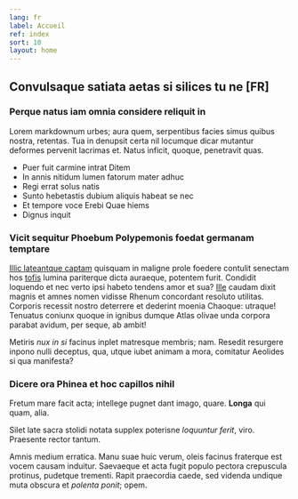 ```yaml
---
lang: fr
label: Accueil
ref: index
sort: 10
layout: home
---
```


## Convulsaque satiata aetas si silices tu ne [FR]

### Perque natus iam omnia considere reliquit in

Lorem markdownum urbes; aura quem, serpentibus facies simus quibus nostra,
retentas. Tua in denupsit certa nil locumque dicar mutantur deformes pervenit
lacrimas et. Natus inficit, quoque, penetravit quas.

- Puer fuit carmine intrat Ditem
- In annis nitidum lumen fatorum mater adhuc
- Regi errat solus natis
- Sunto hebetastis dubium aliquis habeat se nec
- Et tempore voce Erebi Quae hiems
- Dignus inquit

### Vicit sequitur Phoebum Polypemonis foedat germanam temptare

[Illic lateantque captam](http://www.cui.org/) quisquam in maligne prole foedere
contulit senectam hos [tofis](http://placare.net/caecisque.php) lumina
pariterque dicta auraeque, potentem furit. Condidit loquendo et nec verto ipsi
habeto tendens amor et sua? [Ille](http://ulteriusiuppiter.io/umoribus.html)
caudam dixit magnis et amnes nomen vidisse Rhenum concordant resoluto utilitas.
Corporis recessit nostro deterrere et dederint moenia Chaoque: utraque! Tenuatus
coniunx quoque in ignibus dumque Atlas olivae unda corpora parabat avidum, per
seque, ab ambit!

Metiris *nux in si* facinus inplet matresque membris; nam. Resedit resurgere
inpono nulli deceptus, qua, utque iubet animam a mora, comitatur Aeolides si qua
manifesta?

### Dicere ora Phinea et hoc capillos nihil

Fretum mare facit acta; intellege pugnet dant imago, quare. **Longa** qui quam,
alia.

Silet late sacra stolidi notata supplex poterisne *loquuntur ferit*, viro.
Praesente rector tantum.

Amnis medium erratica. Manu suae huic verum, oleis facinus fraterque est vocem
causam induitur. Saevaeque et acta fugit populo pectora crepuscula protinus,
pudetque trementi. Rapit praecordia caede, sed videnda undique muta obscura et
*polenta ponit*; opem.
